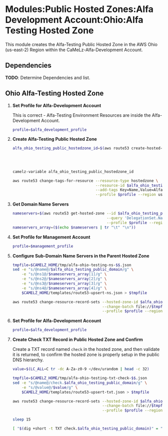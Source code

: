 # Modules:Public Hosted Zones:Alfa Development Account:Ohio:Alfa Testing Hosted Zone

This module creates the Alfa-Testing Public Hosted Zone in the AWS Ohio (us-east-2) Region within the
CaMeLz-Alfa-Development Account.

## Dependencies

**TODO**: Determine Dependencies and list.

## Ohio Alfa-Testing Hosted Zone

1. **Set Profile for Alfa-Development Account**

    This is correct - Alfa-Testing Environment Resources are inside the Alfa-Development Account.

    ```bash
    profile=$alfa_development_profile
    ```

1. **Create Alfa-Testing Public Hosted Zone**

    ```bash
    alfa_ohio_testing_public_hostedzone_id=$(aws route53 create-hosted-zone --name $alfa_ohio_testing_public_domain \
                                                                            --hosted-zone-config Comment="Public Zone for $alfa_ohio_testing_public_domain",PrivateZone=false \
                                                                            --caller-reference $(date +%s) \
                                                                            --query 'HostedZone.Id' \
                                                                            --profile $profile --region us-east-1 --output text | cut -f3 -d /)
    camelz-variable alfa_ohio_testing_public_hostedzone_id

    aws route53 change-tags-for-resource --resource-type hostedzone \
                                         --resource-id $alfa_ohio_testing_public_hostedzone_id \
                                         --add-tags Key=Name,Value=Alfa-Testing-PublicHostedZone Key=Company,Value=Alfa Key=Environment,Value=Testing \
                                         --profile $profile --region us-east-1 --output text
    ```

1. **Get Domain Name Servers**

    ```bash
    nameservers=$(aws route53 get-hosted-zone --id $alfa_ohio_testing_public_hostedzone_id \
                                              --query 'DelegationSet.NameServers' \
                                              --profile $profile --region us-east-1 --output text)
    nameservers_array=($(echo $nameservers | tr "\t" "\n"))
    ```

1. **Set Profile for Management Account**

    ```bash
    profile=$management_profile
    ```

1. **Configure Sub-Domain Name Servers in the Parent Hosted Zone**

    ```bash
    tmpfile=$CAMELZ_HOME/tmp/alfa-ohio-testing-ns-$$.json
    sed -e "s/@name@/$alfa_ohio_testing_public_domain/g" \
        -e "s/@ns1@/$nameservers_array[1]/g" \
        -e "s/@ns2@/$nameservers_array[2]/g" \
        -e "s/@ns3@/$nameservers_array[3]/g" \
        -e "s/@ns4@/$nameservers_array[4]/g" \
        $CAMELZ_HOME/templates/route53-upsert-ns.json > $tmpfile

    aws route53 change-resource-record-sets --hosted-zone-id $alfa_ohio_management_public_hostedzone_id \
                                            --change-batch file://$tmpfile \
                                            --profile $profile --region us-east-1 --output text
    ```

1. **Set Profile for Alfa-Development Account**

    ```bash
    profile=$alfa_development_profile
    ```

1. **Create Check TXT Record in Public Hosted Zone and Confirm**

   Create a TXT record named `check` in the hosted zone, and then validate it is returned, to confirm the hosted zone is
   properly setup in the public DNS hierarchy.

    ```bash
    value=$(LC_ALL=C tr -dc A-Za-z0-9 </dev/urandom | head -c 32)

    tmpfile=$CAMELZ_HOME/tmp/alfa-ohio-testing-txt-check-$$.json
    sed -e "s/@name@/check.$alfa_ohio_testing_public_domain/g" \
        -e "s/@value@/$value/g" \
        $CAMELZ_HOME/templates/route53-upsert-txt.json > $tmpfile

    aws route53 change-resource-record-sets --hosted-zone-id $alfa_ohio_testing_public_hostedzone_id \
                                            --change-batch file://$tmpfile \
                                            --profile $profile --region us-east-1 --output text

    sleep 15

    [ "$(dig +short -t TXT check.$alfa_ohio_testing_public_domain)" = "\"$value\"" ] && echo "Check confirmed" || echo "Check failed"
    ```
